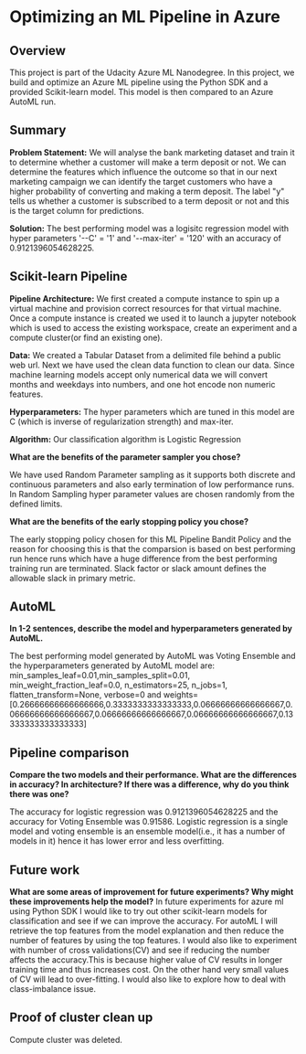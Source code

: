 # Optimizing an ML Pipeline in Azure

## Overview
This project is part of the Udacity Azure ML Nanodegree.
In this project, we build and optimize an Azure ML pipeline using the Python SDK and a provided Scikit-learn model.
This model is then compared to an Azure AutoML run.

## Summary
**Problem Statement:** We will analyse the bank marketing dataset and train it to determine whether a customer will make a term deposit or not. We can determine the features which influence the outcome so that in our next marketing campaign we can identify the target customers who have a higher probability of converting and making a term deposit. The label "y" tells us whether a customer is subscribed to a term deposit or not and this is the target column for predictions.

**Solution:** The best performing model was a logisitc regression model with hyper parameters '--C' = '1' and '--max-iter' = '120' with an accuracy of 0.9121396054628225.

## Scikit-learn Pipeline 
**Pipeline Architecture:** We first created a compute instance to spin up a virtual machine and provision correct resources for that virtual machine. Once a compute instance is created we used it to launch a jupyter notebook which is used to access the existing workspace, create an experiment and a compute cluster(or find an existing one).

**Data:** We created a Tabular Dataset from a delimited file behind a public web url. Next we have used the clean data function to clean our data. Since machine learning models accept only numerical data we will convert months and weekdays into numbers, and one hot encode non numeric features.

**Hyperparameters:** The hyper parameters which are tuned in this model are C (which is inverse of regularization strength) and max-iter.

**Algorithm:** Our classification algorithm is Logistic Regression

**What are the benefits of the parameter sampler you chose?**

We have used Random Parameter sampling as it supports both discrete and continuous parameters and also early termination of low performance runs. In Random Sampling hyper parameter values are chosen randomly from the defined limits.

**What are the benefits of the early stopping policy you chose?**

The early stopping policy chosen for this ML Pipeline Bandit Policy and the reason for choosing this is that the comparsion is based on best performing run hence runs which have a huge difference from the best performing training run are terminated. Slack factor or slack amount defines the allowable slack in primary metric.

## AutoML
**In 1-2 sentences, describe the model and hyperparameters generated by AutoML.**

The best performing model generated by AutoML was Voting Ensemble and the hyperparameters generated by AutoML model are: min_samples_leaf=0.01,min_samples_split=0.01, min_weight_fraction_leaf=0.0, n_estimators=25, n_jobs=1,  flatten_transform=None,  verbose=0 and weights=[0.26666666666666666,0.3333333333333333,0.06666666666666667,0.06666666666666667,0.06666666666666667,0.06666666666666667,0.13333333333333333]

## Pipeline comparison
**Compare the two models and their performance. What are the differences in accuracy? In architecture? If there was a difference, why do you think there was one?**

The accuracy for logistic regression was 0.9121396054628225 and the accuracy for Voting Ensemble was 0.91586. Logistic regression is a single model and voting ensemble is an ensemble model(i.e., it has a number of models in it) hence it has lower error and less overfitting.

## Future work
**What are some areas of improvement for future experiments? Why might these improvements help the model?**
In future experiments for azure ml using Python SDK I would like to try out other scikit-learn models for classification and see if we can improve the accuracy. For autoML I will retrieve the top features from the model explanation and then reduce the number of features by using the top features. I would also like to experiment with number of cross validations(CV) and see if reducing the number affects the accuracy.This is because higher value of CV results in longer training time and thus increases cost. On the other hand very small values of CV will lead to over-fitting. I would also like to explore how to deal with class-imbalance issue.

## Proof of cluster clean up
Compute cluster was deleted.


```

```
